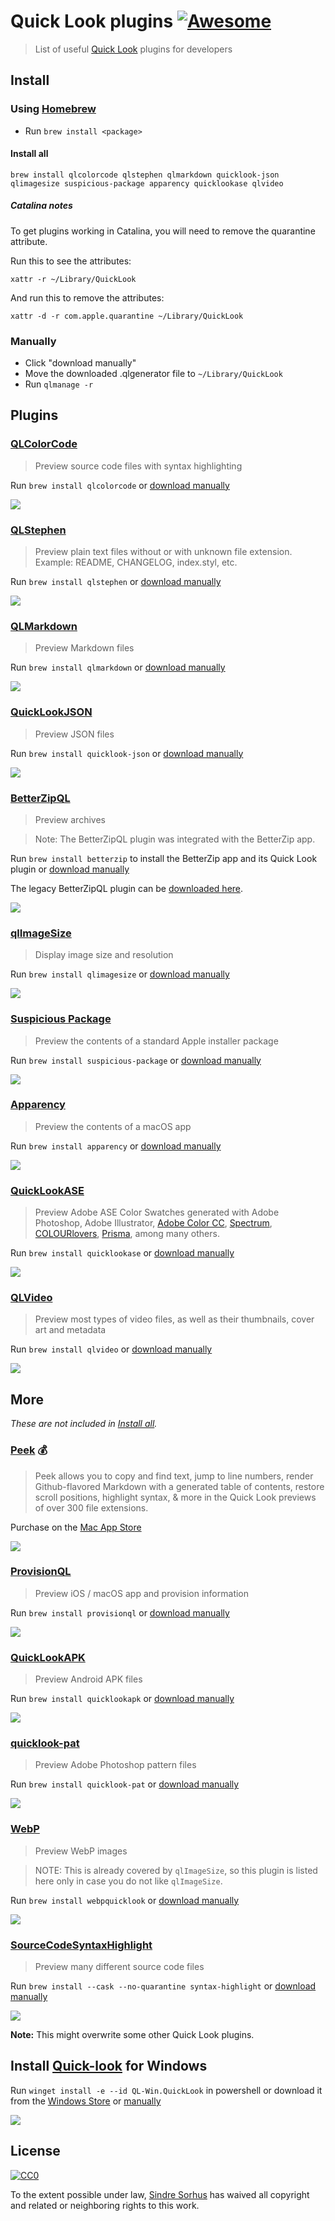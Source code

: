 # Quick Look plugins [![Awesome](https://awesome.re/badge.svg)](https://awesome.re)

> List of useful [Quick Look](https://en.wikipedia.org/wiki/Quick_Look) plugins for developers

## Install

### Using [Homebrew](https://brew.sh)

- Run `brew install <package>`

#### Install all

```
brew install qlcolorcode qlstephen qlmarkdown quicklook-json qlimagesize suspicious-package apparency quicklookase qlvideo
```

##### Catalina notes

To get plugins working in Catalina, you will need to remove the quarantine attribute.

Run this to see the attributes:

```
xattr -r ~/Library/QuickLook
```

And run this to remove the attributes:

```
xattr -d -r com.apple.quarantine ~/Library/QuickLook
```

### Manually

- Click "download manually"
- Move the downloaded .qlgenerator file to `~/Library/QuickLook`
- Run `qlmanage -r`

## Plugins

### [QLColorCode](https://github.com/anthonygelibert/QLColorCode)

> Preview source code files with syntax highlighting

Run `brew install qlcolorcode` or [download manually](https://github.com/anthonygelibert/QLColorCode/releases/latest)

[![](screenshots/QLColorCode.png)](https://github.com/anthonygelibert/QLColorCode)

### [QLStephen](https://github.com/whomwah/qlstephen)

> Preview plain text files without or with unknown file extension. Example: README, CHANGELOG, index.styl, etc.

Run `brew install qlstephen` or [download manually](https://github.com/whomwah/qlstephen/releases/latest)

[![](screenshots/QLStephen.png)](https://github.com/whomwah/qlstephen)

### [QLMarkdown](https://github.com/toland/qlmarkdown)

> Preview Markdown files

Run `brew install qlmarkdown` or [download manually](https://github.com/downloads/toland/qlmarkdown/QLMarkdown-1.3.zip)

[![](screenshots/QLMarkdown.png)](https://github.com/toland/qlmarkdown)

### [QuickLookJSON](http://www.sagtau.com/quicklookjson.html)

> Preview JSON files

Run `brew install quicklook-json` or [download manually](http://www.sagtau.com/media/QuickLookJSON.qlgenerator.zip)

[![](screenshots/QuickLookJSON.png)](http://www.sagtau.com/quicklookjson.html)

### [BetterZipQL](https://macitbetter.com/downloads/)

> Preview archives

> Note: The BetterZipQL plugin was integrated with the BetterZip app.

Run `brew install betterzip` to install the BetterZip app and its Quick Look plugin or [download manually](https://macitbetter.com/BetterZip.zip)

The legacy BetterZipQL plugin can be [downloaded here](https://macitbetter.com/dl/BetterZipQL-1.5.zip).

[![](screenshots/BetterZipQL.png)](https://macitbetter.com/BetterZip-Quick-Look-Generator/)

### [qlImageSize](https://github.com/Nyx0uf/qlImageSize)

> Display image size and resolution

Run `brew install qlimagesize` or [download manually](https://github.com/Nyx0uf/qlImageSize#installation)

[![](screenshots/qlImageSize.png)](https://github.com/Nyx0uf/qlImageSize)

### [Suspicious Package](https://www.mothersruin.com/software/SuspiciousPackage/)

> Preview the contents of a standard Apple installer package

Run `brew install suspicious-package` or [download manually](https://www.mothersruin.com/software/downloads/SuspiciousPackage.xip)

[![](screenshots/SuspiciousPackage.png)](https://www.mothersruin.com/software/SuspiciousPackage/)

### [Apparency](https://www.mothersruin.com/software/Apparency/)

> Preview the contents of a macOS app

Run `brew install apparency` or [download manually](https://mothersruin.com/software/downloads/Apparency.dmg)

[![](screenshots/Apparency.png)](https://mothersruin.com/software/Apparency/)

### [QuickLookASE](https://github.com/rsodre/QuickLookASE)

> Preview Adobe ASE Color Swatches generated with Adobe Photoshop, Adobe Illustrator, [Adobe Color CC](https://color.adobe.com), [Spectrum](http://www.eigenlogik.com/spectrum/mac), [COLOURlovers](https://www.colourlovers.com), [Prisma](http://www.codeadventure.com), among many others.

Run `brew install quicklookase` or [download manually](https://github.com/rsodre/QuickLookASE/releases/latest)

[![](screenshots/QuickLookASE.png)](https://github.com/rsodre/QuickLookASE)

### [QLVideo](https://github.com/Marginal/QLVideo)

> Preview most types of video files, as well as their thumbnails, cover art and metadata

Run `brew install qlvideo` or [download manually](https://github.com/Marginal/QLVideo/releases/latest)

[![](screenshots/QLVideo.png)](https://github.com/Marginal/QLVideo)

## More

*These are not included in [Install all](#install-all).*

### [Peek](https://bigzlabs.com/peek) 💰

> Peek allows you to copy and find text, jump to line numbers, render Github-flavored Markdown with a generated table of contents, restore scroll positions, highlight syntax, & more in the Quick Look previews of over 300 file extensions.

Purchase on the [Mac App Store](https://apps.apple.com/app/peek-quick-look-extension/id1554235898)

[![](screenshots/Peek.png)](https://bigzlabs.com/peek)

### [ProvisionQL](https://github.com/ealeksandrov/ProvisionQL)

> Preview iOS / macOS app and provision information

Run `brew install provisionql` or [download manually](https://github.com/ealeksandrov/ProvisionQL/releases/latest)

[![](screenshots/ProvisionQL.png)](https://github.com/ealeksandrov/ProvisionQL)

### [QuickLookAPK](https://github.com/hezi/QuickLookAPK)

> Preview Android APK files

Run `brew install quicklookapk` or [download manually](https://github.com/hezi/QuickLookAPK/blob/master/QuickLookAPK.qlgenerator.zip)

[![](screenshots/QuickLookAPK.png)](https://github.com/hezi/QuickLookAPK)

### [quicklook-pat](https://github.com/pixelrowdies/quicklook-pat)

> Preview Adobe Photoshop pattern files

Run `brew install quicklook-pat` or [download manually](https://github.com/pixelrowdies/quicklook-pat/releases)

[![](screenshots/quicklook-pat.png)](https://github.com/pixelrowdies/quicklook-pat)

### [WebP](https://github.com/dchest/webp-quicklook)

> Preview WebP images

> NOTE: This is already covered by `qlImageSize`, so this plugin is listed here only in case you do not like `qlImageSize`.

Run `brew install webpquicklook` or [download manually](https://github.com/dchest/webp-quicklook/releases/latest)

[![](screenshots/WebP.png)](https://github.com/dchest/webp-quicklook)

### [SourceCodeSyntaxHighlight](https://github.com/sbarex/SourceCodeSyntaxHighlight)

> Preview many different source code files

Run `brew install --cask --no-quarantine syntax-highlight` or [download manually](https://github.com/sbarex/SourceCodeSyntaxHighlight/releases/latest)

[![](https://user-images.githubusercontent.com/8471055/118415204-5f53fc80-b6a9-11eb-93d8-b88c442c5744.png)](https://github.com/sbarex/SourceCodeSyntaxHighlight)

**Note:** This might overwrite some other Quick Look plugins.


## Install [Quick-look](https://github.com/QL-Win/QuickLook) for Windows
Run `winget install -e --id QL-Win.QuickLook` in powershell or download it from the [Windows Store](https://apps.microsoft.com/detail/9NV4BS3L1H4S) or [manually](https://github.com/QL-Win/QuickLook/releases/latest) 

[![](https://user-images.githubusercontent.com/1687847/64730506-2a60d100-d4e8-11e9-95a6-f13dbd869b2a.jpeg)](https://github.com/QL-Win/QuickLook)


## License

[![CC0](https://mirrors.creativecommons.org/presskit/buttons/88x31/svg/cc-zero.svg)](https://creativecommons.org/publicdomain/zero/1.0/)

To the extent possible under law, [Sindre Sorhus](https://sindresorhus.com) has waived all copyright and related or neighboring rights to this work.
